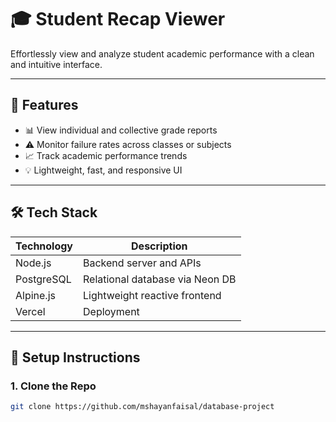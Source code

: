 # 🎓 Student Recap Viewer

Effortlessly view and analyze student academic performance with a clean and intuitive interface.

---

## 🚀 Features

- 📊 View individual and collective grade reports
- ⚠️ Monitor failure rates across classes or subjects
- 📈 Track academic performance trends
- 💡 Lightweight, fast, and responsive UI

---

## 🛠 Tech Stack

| Technology     | Description                      |
|----------------|----------------------------------|
| Node.js        | Backend server and APIs          |
| PostgreSQL     | Relational database via Neon DB  |
| Alpine.js      | Lightweight reactive frontend    |
| Vercel         | Deployment              |

---

## 🔧 Setup Instructions

### 1. Clone the Repo

```bash
git clone https://github.com/mshayanfaisal/database-project

